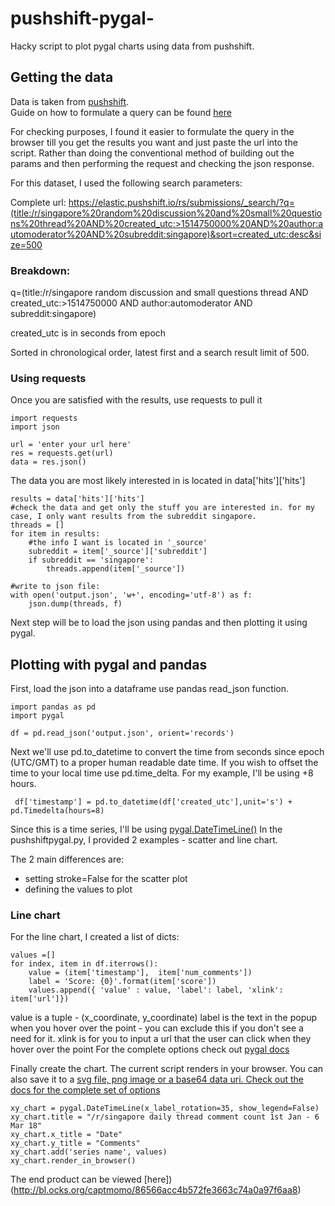 # pushshift-pygal-

Hacky script to plot pygal charts using data from pushshift.

## Getting the data

Data is taken from [pushshift](https://elastic.pushshift.io/).  
Guide on how to formulate a query can be found [here](https://elastic.pushshift.io/)

For checking purposes, I found it easier to formulate the query in the browser till you get the results you want and just paste the url into the script. Rather than doing the conventional method of building out the params and then performing the request and checking the json response.  
  
For this dataset, I used the following search parameters:

Complete url:
https://elastic.pushshift.io/rs/submissions/_search/?q=(title:/r/singapore%20random%20discussion%20and%20small%20questions%20thread%20AND%20created_utc:>1514750000%20AND%20author:automoderator%20AND%20subreddit:singapore)&sort=created_utc:desc&size=500

### Breakdown:

q=(title:/r/singapore random discussion and small questions thread AND created_utc:>1514750000 AND author:automoderator AND subreddit:singapore)

created_utc is in seconds from epoch

Sorted in chronological order, latest first and a search result limit of 500.

### Using requests

Once you are satisfied with the results, use requests to pull it  
  
    import requests
    import json
    
    url = 'enter your url here'
    res = requests.get(url)
    data = res.json()
    
The data you are most likely interested in is located in data['hits']['hits']

    results = data['hits']['hits']
    #check the data and get only the stuff you are interested in. for my case, I only want results from the subreddit singapore.
    threads = []
    for item in results:
        #the info I want is located in '_source'
        subreddit = item['_source']['subreddit']
        if subreddit == 'singapore':
            threads.append(item['_source'])
     
    #write to json file:
    with open('output.json', 'w+', encoding='utf-8') as f:
        json.dump(threads, f)
        
 Next step will be to load the json using pandas and then plotting it using pygal.
 
 ## Plotting with pygal and pandas
 
 First, load the json into a dataframe use pandas read_json function.

    import pandas as pd
    import pygal
    
    df = pd.read_json('output.json', orient='records')
 
Next we'll use pd.to_datetime to convert the time from seconds since epoch (UTC/GMT) to a proper human readable date time. If you wish to offset the time to your local time use pd.time_delta. For my example, I'll be using +8 hours.
 
     df['timestamp'] = pd.to_datetime(df['created_utc'],unit='s') + pd.Timedelta(hours=8)
     
Since this is a time series, I'll be using [pygal.DateTimeLine()](http://www.pygal.org/en/stable/documentation/types/xy.html) 
In the pushshiftpygal.py, I provided 2 examples - scatter and line chart. 

The 2 main differences are:

* setting stroke=False for the scatter plot
* defining the values to plot

### Line chart

For the line chart, I created a list of dicts:

    values =[]
    for index, item in df.iterrows():
        value = (item['timestamp'],  item['num_comments'])
        label = 'Score: {0}'.format(item['score'])
        values.append({ 'value' : value, 'label': label, 'xlink': item['url']})

value is a tuple - (x_coordinate, y_coordinate)
label is the text in the popup when you hover over the point - you can exclude this if you don't see a need for it.
xlink is for you to input a url that the user can click when they hover over the point
For the complete options check out [pygal docs](http://www.pygal.org/en/stable/documentation/configuration/value.html)

Finally create the chart. The current script renders in your browser. You can also save it to a [svg file, png image or a base64 data uri. Check out the docs for the complete set of options](http://www.pygal.org/en/stable/documentation/output.html)

    xy_chart = pygal.DateTimeLine(x_label_rotation=35, show_legend=False)
    xy_chart.title = "/r/singapore daily thread comment count 1st Jan - 6 Mar 18"
    xy_chart.x_title = "Date"
    xy_chart.y_title = "Comments"
    xy_chart.add('series name', values)
    xy_chart.render_in_browser()
    
 The end product can be viewed [here])(http://bl.ocks.org/captmomo/86566acc4b572fe3663c74a0a97f6aa8)







